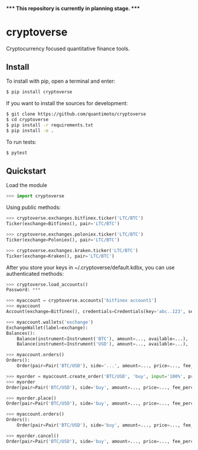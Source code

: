 #### *** This repository is currently in planning stage. ***

# cryptoverse
Cryptocurrency focused quantitative finance tools.


## Install

To install with pip, open a terminal and enter:
```bash
$ pip install cryptoverse
```

If you want to install the sources for development:
```bash
$ git clone https://github.com/quantimoto/cryptoverse
$ cd cryptoverse
$ pip install -r requirements.txt
$ pip install -e .
```

To run tests:
```bash
$ pytest
```

## Quickstart

Load the module
```python
>>> import cryptoverse
```

Using public methods:
```python
>>> cryptoverse.exchanges.bitfinex.ticker('LTC/BTC')
Ticker(exchange=Bitfinex(), pair='LTC/BTC')

>>> cryptoverse.exchanges.poloniex.ticker('LTC/BTC')
Ticker(exchange=Poloniex(), pair='LTC/BTC')

>>> cryptoverse.exchanges.kraken.ticker('LTC/BTC')
Ticker(exchange=Kraken(), pair='LTC/BTC')
```

After you store your keys in ~/.cryptoverse/default.kdbx, you can use authenticated methods:
```python
>>> cryptoverse.load_accounts()
Password: ***

>>> myaccount = cryptoverse.accounts['bitfinex account1']
>>> myaccount
Account(exchange=Bitfinex(), credentials=Credentials(key='abc..123', secret='qwe..890'), label='account1')

>>> myaccount.wallets('exchange')
ExchangeWallet(label=exchange):
Balances():
	Balance(instrument=Instrument('BTC'), amount=..., available=...),
	Balance(instrument=Instrument('USD'), amount=..., available=...),

>>> myaccount.orders()
Orders():
    Order(pair=Pair('BTC/USD'), side='...', amount=..., price=..., fee_percentage=0.1, status='active')

>>> myorder = myaccount.create_order('BTC/USD', 'buy', input='100%', price='bid')
>>> myorder
Order(pair=Pair('BTC/USD'), side='buy', amount=..., price=..., fee_percentage=0.1)

>>> myorder.place()
Order(pair=Pair('BTC/USD'), side='buy', amount=..., price=..., fee_percentage=0.1, status='active')

>>> myaccount.orders()
Orders():
    Order(pair=Pair('BTC/USD'), side='buy', amount=..., price=..., fee_percentage=0.1, status='active')

>>> myorder.cancel()
Order(pair=Pair('BTC/USD'), side='buy', amount=..., price=..., fee_percentage=0.1, status='cancelled')
```
